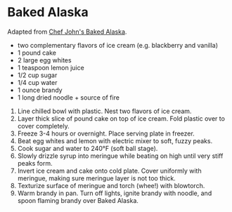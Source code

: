 # Baked Alaska

Adapted from [Chef John's Baked Alaska](http://foodwishes.blogspot.com/2015/02/baked-alaska-with-lighter-you-betcha.html).

- two complementary flavors of ice cream (e.g. blackberry and vanilla)
- 1 pound cake
- 2 large egg whites
- 1 teaspoon lemon juice
- 1/2 cup sugar
- 1/4 cup water
- 1 ounce brandy
- 1 long dried noodle + source of fire

1. Line chilled bowl with plastic. Nest two flavors of ice cream.
2. Layer thick slice of pound cake on top of ice cream. Fold plastic over to cover completely.
3. Freeze 3-4 hours or overnight. Place serving plate in freezer.
4. Beat egg whites and lemon with electric mixer to soft, fuzzy peaks.
5. Cook sugar and water to 240&deg;F (soft ball stage).
6. Slowly drizzle syrup into meringue while beating on high until very stiff peaks form.
7. Invert ice cream and cake onto cold plate. Cover uniformly with meringue, making sure meringue layer is not too thick.
8. Texturize surface of meringue and torch (whee!) with blowtorch.
9. Warm brandy in pan. Turn off lights, ignite brandy with noodle, and spoon flaming brandy over Baked Alaska.